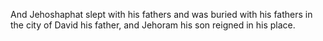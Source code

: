And Jehoshaphat slept with his fathers and was buried with his fathers in the city of David his father, and Jehoram his son reigned in his place.

